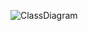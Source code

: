 ![ClassDiagram](https://www.planttext.com/api/plantuml/png/P8un3i8m34Ltdy8Z3Bq0Oa221GaXfFO2LcDArDH1YGi3S386ZiGL22r5L6p-ty__-tb_BA9IqBPn0B6sWi571b2hZd7fA4QEcFKJhYnLWHe0A3kzuv1xkG0YvXgiLBXldTjImp_MmJTS-BEyBIkAL7NRaxS6yoDJFPb-zSP6PKa6t8QEN5l3ebt941dLBBtX1FLCmLGUE8mOVNiV2g3_5EVNpAHNiY5rXcj9XrP9Ilw3Fh5Zw0K00F__0m00)

